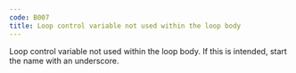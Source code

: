 ```yaml
---
code: B007
title: Loop control variable not used within the loop body
---
```


Loop control variable not used within the loop body. If this is intended, start the name with an underscore.